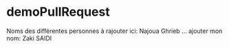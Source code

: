 # demoPullRequest
Noms des différentes personnes à rajouter ici:
Najoua Ghrieb
...
ajouter mon nom: Zaki SAIDI
